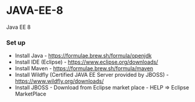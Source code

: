 # JAVA-EE-8

Java EE 8

### Set up

- Install Java - https://formulae.brew.sh/formula/openjdk
- Install IDE (Eclipse) - https://www.eclipse.org/downloads/
- Install Maven - https://formulae.brew.sh/formula/maven
- Install Wildfly (Certified JAVA EE Server provided by JBOSS) - https://www.wildfly.org/downloads/
- Install JBOSS - Download from Eclipse market place - HELP => Eclipse MarketPlace

